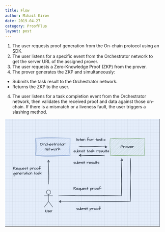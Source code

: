```yaml
---
title: Flow
author: Mihail Kirov
date: 2019-04-27
category: ProofPlus
layout: post
---
```


1. The user requests proof generation from the On-chain protocol using an SDK.
2. The user listens for a specific event from the Orchestrator network to get the server URL of the assigned prover.
3. The user requests a Zero-Knowledge Proof (ZKP) from the prover.
3. The prover generates the ZKP and simultaneously:
- Submits the task result to the Orchestrator network.
- Returns the ZKP to the user.
4. The user listens for a task completion event from the Orchestrator network, then validates the received proof and data against those on-chain.
If there is a mismatch or a liveness fault, the user triggers a slashing method.


![ProofPlus Flow](interaction-diagram.png)